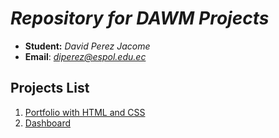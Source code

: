 # ***Repository for DAWM Projects***

- **Student:** *David Perez Jacome*
- **Email**: *diperez@espol.edu.ec*

## Projects List

1. <a href="https://github.com/davidperjac/DAWM/tree/master/Portfolio">Portfolio with HTML and CSS</a>
2. <a href="https://github.com/davidperjac/DAWM/tree/master/Dashboard">Dashboard</a>
